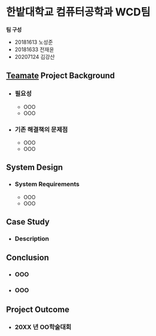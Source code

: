 # 한밭대학교 컴퓨터공학과 WCD팀

**팀 구성**
- 20181613 노성준 
- 20181633 전재윤
- 20207124 김강산

## <u>Teamate</u> Project Background
- ### 필요성
  - OOO
  - OOO
- ### 기존 해결책의 문제점
  - OOO
  - OOO
  
## System Design
  - ### System Requirements
    - OOO
    - OOO
    
## Case Study
  - ### Description
  
  
## Conclusion
  - ### OOO
  - ### OOO
  
## Project Outcome
- ### 20XX 년 OO학술대회 
